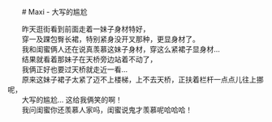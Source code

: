 
　　# Maxi - 大写的尴尬  
  
　　昨天逛街看到前面走着一妹子身材特好，  
　　穿一及踝包臀长裙，特别紧身没开叉那种，更显身材了。  
　　我和闺蜜俩人还在说真羡慕这妹子身材，穿这么紧裙子显身材…   
　　结果就看着那妹子在天桥旁边站着不动了，  
　　我俩正好也要过天桥就走近一看…  
　　原来这妹子裙子太紧了迈不上楼梯，上不去天桥，正扶着栏杆一点点儿往上挪呢，  
　　大写的尴尬… 这给我俩笑的啊！  
　　我问闺蜜你还羡慕人家吗，闺蜜说鬼才羡慕呢哈哈哈！  

